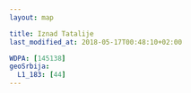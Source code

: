 ```yaml
---
layout: map

title: Iznad Tatalije
last_modified_at: 2018-05-17T00:48:10+02:00

WDPA: [145138]
geoSrbija:
  L1_183: [44]
---
```

